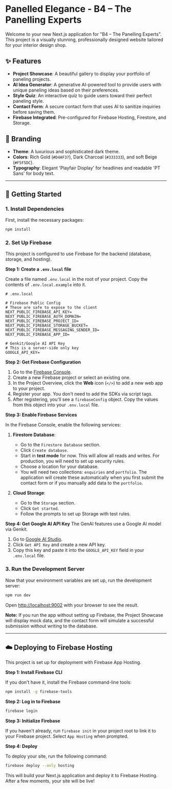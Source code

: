 # Panelled Elegance - B4 – The Panelling Experts

Welcome to your new Next.js application for "B4 – The Panelling Experts". This project is a visually stunning, professionally designed website tailored for your interior design shop.

## ✨ Features

*   **Project Showcase**: A beautiful gallery to display your portfolio of paneling projects.
*   **AI Idea Generator**: A generative AI-powered tool to provide users with unique paneling ideas based on their preferences.
*   **Style Quiz**: An interactive quiz to guide users toward their perfect paneling style.
*   **Contact Form**: A secure contact form that uses AI to sanitize inquiries before saving them.
*   **Firebase Integrated**: Pre-configured for Firebase Hosting, Firestore, and Storage.

## 🎨 Branding

*   **Theme**: A luxurious and sophisticated dark theme.
*   **Colors**: Rich Gold (`#D4AF37`), Dark Charcoal (`#333333`), and soft Beige (`#F5F5DC`).
*   **Typography**: Elegant 'Playfair Display' for headlines and readable 'PT Sans' for body text.

---

## 🚀 Getting Started

### 1. Install Dependencies

First, install the necessary packages:

```bash
npm install
```

### 2. Set Up Firebase

This project is configured to use Firebase for the backend (database, storage, and hosting).

**Step 1: Create a `.env.local` file**

Create a file named `.env.local` in the root of your project. Copy the contents of `.env.local.example` into it.

```
# .env.local

# Firebase Public Config
# These are safe to expose to the client
NEXT_PUBLIC_FIREBASE_API_KEY=
NEXT_PUBLIC_FIREBASE_AUTH_DOMAIN=
NEXT_PUBLIC_FIREBASE_PROJECT_ID=
NEXT_PUBLIC_FIREBASE_STORAGE_BUCKET=
NEXT_PUBLIC_FIREBASE_MESSAGING_SENDER_ID=
NEXT_PUBLIC_FIREBASE_APP_ID=

# Genkit/Google AI API Key
# This is a server-side only key
GOOGLE_API_KEY=
```

**Step 2: Get Firebase Configuration**

1.  Go to the [Firebase Console](https://console.firebase.google.com/).
2.  Create a new Firebase project or select an existing one.
3.  In the Project Overview, click the **Web** icon (`</>`) to add a new web app to your project.
4.  Register your app. You don't need to add the SDKs via script tags.
5.  After registering, you'll see a `firebaseConfig` object. Copy the values from this object into your `.env.local` file.

**Step 3: Enable Firebase Services**

In the Firebase Console, enable the following services:

1.  **Firestore Database**:
    *   Go to the `Firestore Database` section.
    *   Click `Create database`.
    *   Start in **test mode** for now. This will allow all reads and writes. For production, you will need to set up security rules.
    *   Choose a location for your database.
    *   You will need two collections: `enquiries` and `portfolio`. The application will create these automatically when you first submit the contact form or if you manually add data to the `portfolio`.

2.  **Cloud Storage**:
    *   Go to the `Storage` section.
    *   Click `Get started`.
    *   Follow the prompts to set up Storage with test rules.

**Step 4: Get Google AI API Key**
The GenAI features use a Google AI model via Genkit.
1.  Go to [Google AI Studio](https://aistudio.google.com/).
2.  Click `Get API Key` and create a new API key.
3.  Copy this key and paste it into the `GOOGLE_API_KEY` field in your `.env.local` file.

### 3. Run the Development Server

Now that your environment variables are set up, run the development server:

```bash
npm run dev
```

Open [http://localhost:9002](http://localhost:9002) with your browser to see the result.

**Note:** If you run the app without setting up Firebase, the Project Showcase will display mock data, and the contact form will simulate a successful submission without writing to the database.

---

## ☁️ Deploying to Firebase Hosting

This project is set up for deployment with Firebase App Hosting.

**Step 1: Install Firebase CLI**

If you don't have it, install the Firebase command-line tools:

```bash
npm install -g firebase-tools
```

**Step 2: Log in to Firebase**

```bash
firebase login
```

**Step 3: Initialize Firebase**

If you haven't already, run `firebase init` in your project root to link it to your Firebase project. Select `App Hosting` when prompted.

**Step 4: Deploy**

To deploy your site, run the following command:

```bash
firebase deploy --only hosting
```

This will build your Next.js application and deploy it to Firebase Hosting. After a few moments, your site will be live!
